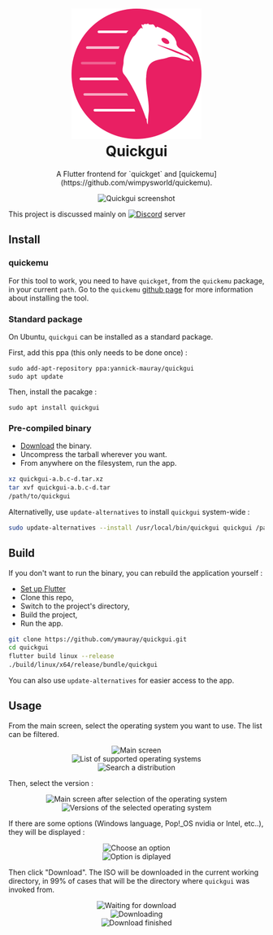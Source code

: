 <h1 align="center">
  <img src=".github/logo.png" alt="Quickgui" width="256" />
  <br />
  Quickgui
</h1>

<p align="center">A Flutter frontend for `quickget` and [quickemu](https://github.com/wimpysworld/quickemu).</p>
<div align="center"><img src="assets/github/screenshot1.png" alt="Quickgui screenshot"></div>

This project is discussed mainly on [![Discord](https://img.shields.io/discord/712850672223125565?color=87a556&label=WimpysWorld%20Discord&logo=discord&logoColor=ffffff&style=flat-square)](https://discord.gg/sNmz3uw) server

## Install

### quickemu

For this tool to work, you need to have `quickget`, from the `quickemu` 
package, in your current `path`.
Go to the `quickemu` [github page](https://github.com/wimpysworld/quickemu)
for more information about installing the tool.

### Standard package

On Ubuntu, `quickgui` can be installed as a standard package.

First, add this ppa (this only needs to be done once) :

```
sudo add-apt-repository ppa:yannick-mauray/quickgui
sudo apt update
```

Then, install the pacakge : 
```
sudo apt install quickgui
```

### Pre-compiled binary

* [Download](https://github.com/ymauray/quickgui/releases/) the binary.
* Uncompress the tarball wherever you want.
* From anywhere on the filesystem, run the app.

```bash
xz quickgui-a.b.c-d.tar.xz
tar xvf quickgui-a.b.c-d.tar
/path/to/quickgui
```

Alternativelly, use `update-alternatives` to install `quickgui` system-wide :

```bash
sudo update-alternatives --install /usr/local/bin/quickgui quickgui /path/to/quickgui 50
```

## Build

If you don't want to run the binary, you can rebuild the application yourself :

* [Set up Flutter](https://ubuntu.com/blog/getting-started-with-flutter-on-ubuntu)
* Clone this repo,
* Switch to the project's directory,
* Build the project,
* Run the app.

```bash
git clone https://github.com/ymauray/quickgui.git
cd quickgui
flutter build linux --release
./build/linux/x64/release/bundle/quickgui
```

You can also use `update-alternatives` for easier access to the app.

## Usage

From the main screen, select the operating system you want to use. The list can be filtered.


<div align="center"><img src="assets/github/screenshot1.png" alt="Main screen"></div>

<div align="center"><img src="assets/github/screenshot2.png" alt="List of supported operating systems"></div>

<div align="center"><img src="assets/github/screenshot3.png" alt="Search a distribution"></div>

Then, select the version :

<div align="center"><img src="assets/github/screenshot4.png" alt="Main screen after selection of the operating system"></div>

<div align="center"><img src="assets/github/screenshot5.png" alt="Versions of the selected operating system"></div>

If there are some options (Windows language, Pop!_OS nvidia or Intel, etc..), they will be displayed :

<div align="center"><img src="assets/github/screenshot8.png" alt="Choose an option"></div>

<div align="center"><img src="assets/github/screenshot9.png" alt="Option is diplayed"></div>

Then click "Download". The ISO will be downloaded in the current working directory, in 99% of cases that will be the directory where `quickgui` was invoked from.

<div align="center"><img src="assets/github/screenshot10.png" alt="Waiting for download"></div>

<div align="center"><img src="assets/github/screenshot11.png" alt="Downloading"></div>

<div align="center"><img src="assets/github/screenshot12.png" alt="Download finished"></div>
